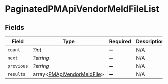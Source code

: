 # PaginatedPMApiVendorMeldFileList


## Fields

| Field                                                                    | Type                                                                     | Required                                                                 | Description                                                              | Example                                                                  |
| ------------------------------------------------------------------------ | ------------------------------------------------------------------------ | ------------------------------------------------------------------------ | ------------------------------------------------------------------------ | ------------------------------------------------------------------------ |
| `count`                                                                  | *?int*                                                                   | :heavy_minus_sign:                                                       | N/A                                                                      | 123                                                                      |
| `next`                                                                   | *?string*                                                                | :heavy_minus_sign:                                                       | N/A                                                                      |                                                                          |
| `previous`                                                               | *?string*                                                                | :heavy_minus_sign:                                                       | N/A                                                                      |                                                                          |
| `results`                                                                | array<[PMApiVendorMeldFile](../../models/shared/PMApiVendorMeldFile.md)> | :heavy_minus_sign:                                                       | N/A                                                                      |                                                                          |